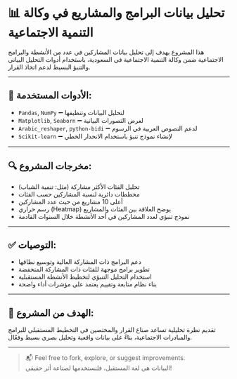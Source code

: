 # 📊 تحليل بيانات البرامج والمشاريع في وكالة التنمية الاجتماعية

هذا المشروع يهدف إلى تحليل بيانات المشاركين في عدد من الأنشطة والبرامج الاجتماعية ضمن وكالة التنمية الاجتماعية في السعودية، باستخدام أدوات التحليل البياني والتنبؤ البسيط لدعم اتخاذ القرار.

---

## 🧰 الأدوات المستخدمة:
- `Pandas`, `NumPy` ➖ لتحليل البيانات وتنظيفها  
- `Matplotlib`, `Seaborn` ➖ لعرض التصورات البيانية  
- `Arabic_reshaper`, `python-bidi` ➖ لدعم النصوص العربية في الرسوم  
- `Scikit-learn` ➖ لإنشاء نموذج تنبؤ باستخدام الانحدار الخطي

---

## 🔍 مخرجات المشروع:
- تحليل الفئات الأكثر مشاركة (مثل: تنمية الشباب)
- مخططات دائرية لنسبة المشاركين حسب الفئات
- أعلى 10 مشاريع من حيث عدد المشاركين
- رسم حراري (Heatmap) يوضح العلاقة بين الفئات والمشاريع
- نموذج تنبؤي لعدد المشاركين في أحد الأنشطة خلال السنوات القادمة

---

## ✅ التوصيات:
- دعم البرامج ذات المشاركة العالية وتوسيع نطاقها
- تطوير برامج موجهة للفئات ذات المشاركة المنخفضة
- استخدام التحليل التنبؤي لتخطيط الأنشطة المستقبلية
- بناء نظام متابعة وتقييم يعتمد على مؤشرات أداء واضحة

---

## 🎯 الهدف من المشروع:
تقديم نظرة تحليلية تساعد صناع القرار والمختصين في التخطيط المستقبلي للبرامج والمبادرات الاجتماعية، بناءً على بيانات واقعية وتحليل بصري بسيط وفعّال.

---

> 📬 Feel free to fork, explore, or suggest improvements.  
> البيانات هي لغة المستقبل، فلنستخدمها لصناعة أثر حقيقي!

